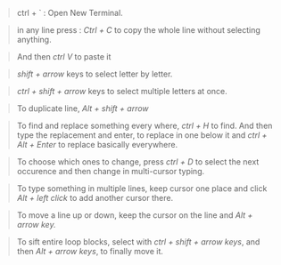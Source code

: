 >ctrl + ` : Open New Terminal.

>in any line press : *Ctrl + C* to copy the whole line without selecting anything.

>And then *ctrl V* to paste it

>*shift + arrow* keys to select letter by letter.

>*ctrl + shift + arrow* keys to select multiple letters at once.

>To duplicate line, *Alt + shift + arrow*

> To find and replace something every where, *ctrl + H* to find.
> And then type the replacement and enter, to replace in one below it and *ctrl + Alt + Enter* to replace basically everywhere.

>To choose which ones to change, press *ctrl + D* to select the next occurence and then change in multi-cursor typing.

>To type something in multiple lines, keep cursor one place and click *Alt + left click* to add another cursor there.

>To move a line up or down, keep the cursor on the line and *Alt + arrow key.* 

>To sift entire loop blocks, select with *ctrl + shift + arrow keys*,  and then *Alt + arrow keys*, to finally move it.

